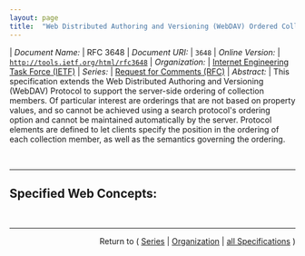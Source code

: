 ```yaml
---
layout: page
title:  "Web Distributed Authoring and Versioning (WebDAV) Ordered Collections Protocol"
---
```


| *Document Name:* | RFC 3648
| *Document URI:* | `3648`
| *Online Version:* | [`http://tools.ietf.org/html/rfc3648`](http://tools.ietf.org/html/rfc3648)
| *Organization:* | [Internet Engineering Task Force (IETF)](..  "List of specification series by this organization")
| *Series:* | [Request for Comments (RFC)](.  "List of specifications in this series")
| *Abstract:* | This specification extends the Web Distributed Authoring and Versioning (WebDAV) Protocol to support the server-side ordering of collection members. Of particular interest are orderings that are not based on property values, and so cannot be achieved using a search protocol's ordering option and cannot be maintained automatically by the server. Protocol elements are defined to let clients specify the position in the ordering of each collection member, as well as the semantics governing the ordering.

<br/>
<hr/>

## Specified Web Concepts:



<br/>
<hr/>

<p style="text-align: right">Return to ( <a href="./">Series</a> | <a href="../">Organization</a> | <a href="../../">all Specifications</a> )</p>
